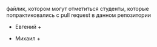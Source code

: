 файлик, котором могут отметиться студенты, которые попрактиковались с pull request в данном репозитории

* Евгений +

* Михаил +
